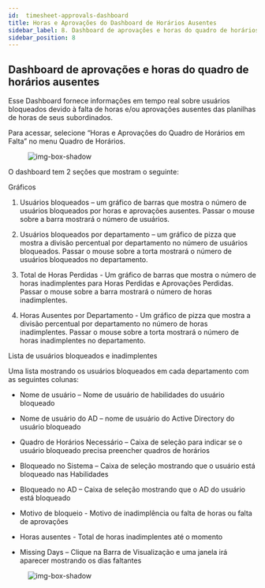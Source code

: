 ```yaml
---
id:  timesheet-approvals-dashboard
title: Horas e Aprovações do Dashboard de Horários Ausentes
sidebar_label: 8. Dashboard de aprovações e horas do quadro de horários ausentes
sidebar_position: 8
---
```


## Dashboard de aprovações e horas do quadro de horários ausentes

Esse Dashboard fornece informações em tempo real sobre usuários bloqueados devido à falta de horas e/ou aprovações ausentes das planilhas de horas de seus subordinados.

Para acessar, selecione “Horas e Aprovações do Quadro de Horários em Falta” no menu Quadro de Horários.

<figure>

![img-box-shadow](/img/university/dashboards/missing-timesheets-dashboard/university-missing-timesheets-1.png)
<figcaption></figcaption>
</figure>

O dashboard tem 2 seções que mostram o seguinte:

Gráficos

1. Usuários bloqueados – um gráfico de barras que mostra o número de usuários bloqueados por horas e aprovações ausentes. Passar o mouse sobre a barra mostrará o número de usuários.

2. Usuários bloqueados por departamento – um gráfico de pizza que mostra a divisão percentual por departamento no número de usuários bloqueados. Passar o mouse sobre a torta mostrará o número de usuários bloqueados no departamento.

3. Total de Horas Perdidas - Um gráfico de barras que mostra o número de horas inadimplentes para Horas Perdidas e Aprovações Perdidas. Passar o mouse sobre a barra mostrará o número de horas inadimplentes.

4. Horas Ausentes por Departamento - Um gráfico de pizza que mostra a divisão percentual por departamento no número de horas inadimplentes. Passar o mouse sobre a torta mostrará o número de horas inadimplentes no departamento.

Lista de usuários bloqueados e inadimplentes


Uma lista mostrando os usuários bloqueados em cada departamento com as seguintes colunas:


- Nome de usuário – Nome de usuário de habilidades do usuário bloqueado

- Nome de usuário do AD – nome de usuário do Active Directory do usuário bloqueado

- Quadro de Horários Necessário – Caixa de seleção para indicar se o usuário bloqueado precisa preencher quadros de horários

- Bloqueado no Sistema – Caixa de seleção mostrando que o usuário está bloqueado nas Habilidades

- Bloqueado no AD – Caixa de seleção mostrando que o AD do usuário está bloqueado

- Motivo de bloqueio - Motivo de inadimplência ou falta de horas ou falta de aprovações

- Horas ausentes - Total de horas inadimplentes até o momento

- Missing Days – Clique na Barra de Visualização e uma janela irá aparecer mostrando os dias faltantes

<figure>

![img-box-shadow](/img/university/dashboards/missing-timesheets-dashboard/university-missing-timesheets-2.png)
<figcaption></figcaption>
</figure> 

